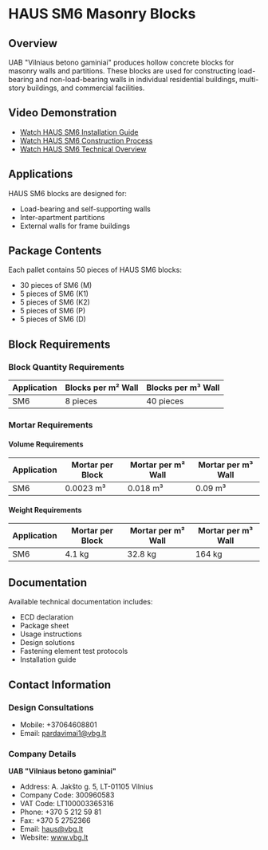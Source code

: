 # HAUS SM6 Masonry Blocks

## Overview
UAB "Vilniaus betono gaminiai" produces hollow concrete blocks for masonry walls and partitions. These blocks are used for constructing load-bearing and non-load-bearing walls in individual residential buildings, multi-story buildings, and commercial facilities.

## Video Demonstration
- [Watch HAUS SM6 Installation Guide](https://www.youtube.com/watch?v=agHfOWNSF9A)
- [Watch HAUS SM6 Construction Process](https://www.youtube.com/watch?v=9JFA_IpmPOM)
- [Watch HAUS SM6 Technical Overview](https://www.youtube.com/watch?v=2Oi95OtNarQ)

## Applications
HAUS SM6 blocks are designed for:
- Load-bearing and self-supporting walls
- Inter-apartment partitions
- External walls for frame buildings

## Package Contents
Each pallet contains 50 pieces of HAUS SM6 blocks:
- 30 pieces of SM6 (M)
- 5 pieces of SM6 (K1)
- 5 pieces of SM6 (K2)
- 5 pieces of SM6 (P)
- 5 pieces of SM6 (D)

## Block Requirements

### Block Quantity Requirements

| Application | Blocks per m² Wall | Blocks per m³ Wall |
|-------------|-------------------|-------------------|
| SM6         | 8 pieces          | 40 pieces         |

### Mortar Requirements

#### Volume Requirements
| Application | Mortar per Block | Mortar per m² Wall | Mortar per m³ Wall |
|-------------|-----------------|-------------------|-------------------|
| SM6         | 0.0023 m³       | 0.018 m³          | 0.09 m³           |

#### Weight Requirements
| Application | Mortar per Block | Mortar per m² Wall | Mortar per m³ Wall |
|-------------|-----------------|-------------------|-------------------|
| SM6         | 4.1 kg          | 32.8 kg           | 164 kg            |

## Documentation
Available technical documentation includes:
- ECD declaration
- Package sheet
- Usage instructions
- Design solutions
- Fastening element test protocols
- Installation guide

## Contact Information
### Design Consultations
- Mobile: +37064608801
- Email: pardavimai1@vbg.lt

### Company Details
**UAB "Vilniaus betono gaminiai"**
- Address: A. Jakšto g. 5, LT-01105 Vilnius
- Company Code: 300960583
- VAT Code: LT100003365316
- Phone: +370 5 212 59 81
- Fax: +370 5 2752366
- Email: haus@vbg.lt
- Website: www.vbg.lt
